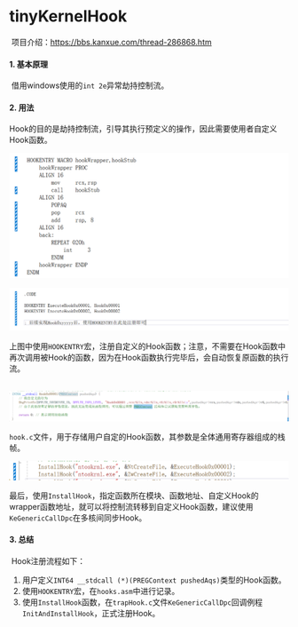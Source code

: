 # tinyKernelHook

​	项目介绍：https://bbs.kanxue.com/thread-286868.htm

#### 1. 基本原理

​	借用windows使用的`int 2e`异常劫持控制流。

 #### 2. 用法

​	Hook的目的是劫持控制流，引导其执行预定义的操作，因此需要使用者自定义Hook函数。

![image-20250516113323347](https://raw.githubusercontent.com/ResetMineMind/note-picture/main/img-all/win_authimage-20250516113323347.png)

![image-20250516112150234](https://raw.githubusercontent.com/ResetMineMind/note-picture/main/img-all/win_authimage-20250516112150234.png)

​	上图中使用`HOOKENTRY`宏，注册自定义的Hook函数；注意，不需要在Hook函数中再次调用被Hook的函数，因为在Hook函数执行完毕后，会自动恢复原函数的执行流。

​	![image-20250516112516224](https://raw.githubusercontent.com/ResetMineMind/note-picture/main/img-all/win_authimage-20250516112516224.png)

​	`hook.c`文件，用于存储用户自定的Hook函数，其参数是全体通用寄存器组成的栈帧。

![image-20250516112919924](https://raw.githubusercontent.com/ResetMineMind/note-picture/main/img-all/win_authimage-20250516112919924.png)

​	最后，使用`InstallHook`，指定函数所在模块、函数地址、自定义Hook的wrapper函数地址，就可以将控制流转移到自定义Hook函数，建议使用`KeGenericCallDpc`在多核间同步Hook。

#### 3. 总结

​	Hook注册流程如下：

1. 用户定义`INT64 __stdcall (*)(PREGContext pushedAqs)`类型的Hook函数。
2. 使用`HOOKENTRY`宏，在`hooks.asm`中进行记录。
3. 使用`InstallHook`函数，在`trapHook.c`文件`KeGenericCallDpc`回调例程`InitAndInstallHook`，正式注册Hook。

